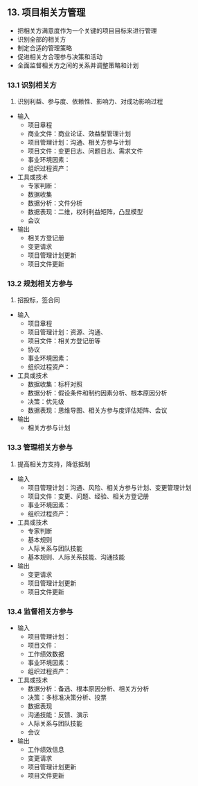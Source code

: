 ## 13. 项目相关方管理
* 把相关方满意度作为一个关键的项目目标来进行管理
* 识别全部的相关方
* 制定合适的管理策略
* 促进相关方合理参与决策和活动
* 全面监督相关方之间的关系并调整策略和计划

### 13.1 识别相关方
1. 识别利益、参与度、依赖性、影响力、对成功影响过程

* 输入
  * 项目章程
  * 商业文件：商业论证、效益型管理计划
  * 项目管理计划：沟通、相关方参与计划
  * 项目文件：变更日志、问题日志、需求文件
  * 事业环境因素：
  * 组织过程资产：
* 工具或技术
  * 专家判断：
  * 数据收集
  * 数据分析：文件分析
  * 数据表现：二维，权利利益矩阵，凸显模型
  * 会议
* 输出
  * 相关方登记册
  * 变更请求
  * 项目管理计划更新
  * 项目文件更新


### 13.2 规划相关方参与
1. 招投标，签合同
* 输入
  * 项目章程
  * 项目管理计划：资源、沟通、
  * 项目文件：相关方登记册等
  * 协议
  * 事业环境因素：
  * 组织过程资产：
* 工具或技术
  * 数据收集：标杆对照
  * 数据分析：假设条件和制约因素分析、根本原因分析
  * 决策：优先级
  * 数据表现：思维导图、相关方参与度评估矩阵、会议
* 输出
  * 相关方参与计划


### 13.3 管理相关方参与
1. 提高相关方支持，降低抵制
* 输入
  * 项目管理计划：沟通、风险、相关方参与计划、变更管理计划
  * 项目文件：变更、问题、经验、相关方登记册
  * 事业环境因素：
  * 组织过程资产：
* 工具或技术
  * 专家判断
  * 基本规则
  * 人际关系与团队技能
  * 基本规则、人际关系技能、沟通技能
* 输出
  * 变更请求
  * 项目管理计划更新
  * 项目文件更新

### 13.4 监督相关方参与
* 输入
  * 项目管理计划：
  * 项目文件：
  * 工作绩效数据
  * 事业环境因素：
  * 组织过程资产：
* 工具或技术
  * 数据分析：备选、根本原因分析、相关方分析
  * 决策：多标准决策分析、投票
  * 数据表现
  * 沟通技能：反馈、演示
  * 人际关系与团队技能
  * 会议
* 输出
  * 工作绩效信息
  * 变更请求
  * 项目管理计划更新
  * 项目文件更新
